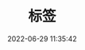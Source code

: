 ---
title: 标签
date: 2022-06-29 11:35:42   # 时间随意
type: "tags"                # 类型一定要为tags
comments: false             # 提示这个页面不需要加载评论
---